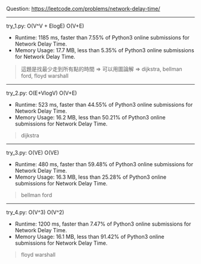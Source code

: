 Question: https://leetcode.com/problems/network-delay-time/

---

try_1.py: O(V^V + ElogE) O(V+E)

* Runtime: 1185 ms, faster than 7.55% of Python3 online submissions for Network Delay Time.
* Memory Usage: 17.7 MB, less than 5.35% of Python3 online submissions for Network Delay Time.

> 這題是找最少走到所有點的時間 => 可以用圖論解 => dijkstra, bellman ford, floyd warshall

---

try_2.py: O(E+VlogV) O(V+E)

* Runtime: 523 ms, faster than 44.55% of Python3 online submissions for Network Delay Time.
* Memory Usage: 16.2 MB, less than 50.21% of Python3 online submissions for Network Delay Time.

> dijkstra

---

try_3.py: O(VE) O(VE)

* Runtime: 480 ms, faster than 59.48% of Python3 online submissions for Network Delay Time.
* Memory Usage: 16.3 MB, less than 25.28% of Python3 online submissions for Network Delay Time.

> bellman ford

---

try_4.py: O(V^3) O(V^2)

* Runtime: 1200 ms, faster than 7.47% of Python3 online submissions for Network Delay Time.
* Memory Usage: 16.1 MB, less than 91.42% of Python3 online submissions for Network Delay Time.

> floyd warshall
